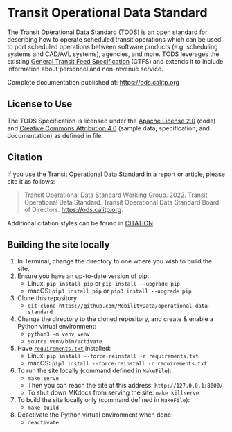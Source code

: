# Transit Operational Data Standard

The Transit Operational Data Standard (TODS) is an open standard for describing how to operate scheduled transit operations which can be used to port scheduled operations between software products (e.g. scheduling systems and CAD/AVL systems), agencies, and more. TODS leverages the existing [General Transit Feed Specification](https://gtfs.org) (GTFS) and extends it to include information about personnel and non-revenue service.

Complete documentation published at: <https://ods.calitp.org>

## License to Use

The TODS Specification is licensed under the [Apache License 2.0](https://www.apache.org/licenses/LICENSE-2.0.txt) (code) and [Creative Commons Attribution 4.0](https://creativecommons.org/licenses/by/4.0/) (sample data, specification, and documentation) as defined in <LICENSES> file.

## Citation

If you use the Transit Operational Data Standard in a report or article, please cite it as follows:

> Transit Operational Data Standard Working Group. 2022. Transit Operational Data Standard. Transit Operational Data Standard Board of Directors. https://ods.calitp.org.

Additional citation styles can be found in [CITATION](CITATION).

## Building the site locally

1. In Terminal, change the directory to one where you wish to build the site.
1. Ensure you have an up-to-date version of pip: 
   - Linux: `pip install pip` or `pip install --upgrade pip`
   - macOS: `pip3 install pip` or `pip3 install --upgrade pip`
1. Clone this repository:
   - `git clone https://github.com/MobilityData/operational-data-standard`
1. Change the directory to the cloned repository, and create & enable a Python virtual environment:
   - `python3 -m venv venv`
   - `source venv/bin/activate`
1. Have [`requirements.txt`](requirements.txt) installed:
   - Linux: `pip install --force-reinstall -r requirements.txt`
   - macOS: `pip3 install --force-reinstall -r requirements.txt`
1. To run the site locally (command defined in `MakeFile`):
   - `make serve`
   - Then you can reach the site at this address: `http://127.0.0.1:8000/`
   - To shut down MKdocs from serving the site: `make killserve`
1. To build the site locally only (command defined in `MakeFile`):
   - `make build`
1. Deactivate the Python virtual environment when done:
   - `deactivate`